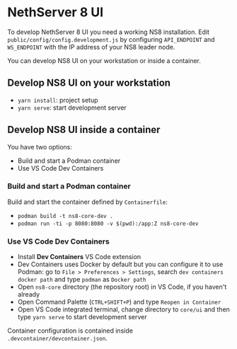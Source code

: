 # NethServer 8 UI

To develop NethServer 8 UI you need a working NS8 installation. Edit `public/config/config.development.js` by configuring `API_ENDPOINT` and `WS_ENDPOINT` with the IP address of your NS8 leader node.

You can develop NS8 UI on your workstation or inside a container.

## Develop NS8 UI on your workstation

- `yarn install`: project setup
- `yarn serve`: start development server

## Develop NS8 UI inside a container

You have two options:
- Build and start a Podman container
- Use VS Code Dev Containers

### Build and start a Podman container

Build and start the container defined by `Containerfile`:

- `podman build -t ns8-core-dev .`
- `podman run -ti -p 8080:8080 -v $(pwd):/app:Z ns8-core-dev`

### Use VS Code Dev Containers

- Install **Dev Containers** VS Code extension
- Dev Containers uses Docker by default but you can configure it to use Podman: go to `File > Preferences > Settings`, search `dev containers docker path` and type `podman` as `Docker path`
- Open `ns8-core` directory (the repository root) in VS Code, if you haven't already
- Open Command Palette (`CTRL+SHIFT+P`) and type `Reopen in Container`
- Open VS Code integrated terminal, change directory to `core/ui` and then type `yarn serve` to start development server

Container configuration is contained inside `.devcontainer/devcontainer.json`.
